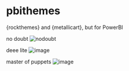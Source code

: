 # pbithemes
{rockthemes} and {metallicart}, but for PowerBI

no doubt
![nodoubt](https://user-images.githubusercontent.com/3278367/107098382-fbe34480-6806-11eb-9728-8be67d570790.png)


deee lite
![image](https://user-images.githubusercontent.com/3278367/107098797-018d5a00-6808-11eb-94bd-9e54bec18c97.png)

master of puppets
![image](https://user-images.githubusercontent.com/3278367/107098678-b7a47400-6807-11eb-9418-1c063cddff5d.png)
